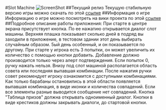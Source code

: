 #Slot Machine
![ScreenShot](https://raw.github.com/vylgin/SlotMachine/master/Screenshot/GameWindowScreenshot.png)
##Текущий релиз
Текущую стабильную версию игры можно скачать по этой [ссылке](https://github.com/vylgin/SlotMachine/releases/tag/v1.0)
##Информация о игре
Информацию о игре можно посмотреть на вики проекта по этой [ссылке](https://github.com/vylgin/SlotMachine/wiki)
##Подробное описание работы приложения:
При старте в центре экрана присутствует кнопка. По ее нажатию открывается диалог слот машины. Верхняя плашка показывает сколько дней в подряд вы заходили в приложение, в тестовом здании этот день выбирать случайным образом. 5ый день особенный, и он показывается по другому. При старте у игрока есть 3 попытки, он может увеличить их количество с помощью кнопки добавить. Добавление должно производится только через алерт подтверждения. Если попыток 0, ручку нажать нельзя. Внизу под слот машиной располагается область совета или последняя выпавшая комбинации. После нажатия ручки совет рекомендует игроку ознакомится с доступными комбинациями. Как только барабаны остановились в этой области появляется выпавшая комбинация, в виде иконки и количества совпадений. Если все элементы разные выводится сообщение нет совпадений. Кнопка "Таблица призов" должна открывать одноименный диалог. Кнопки в виде крестиков должны закрывать диалоги, до стартовой кнопки.
